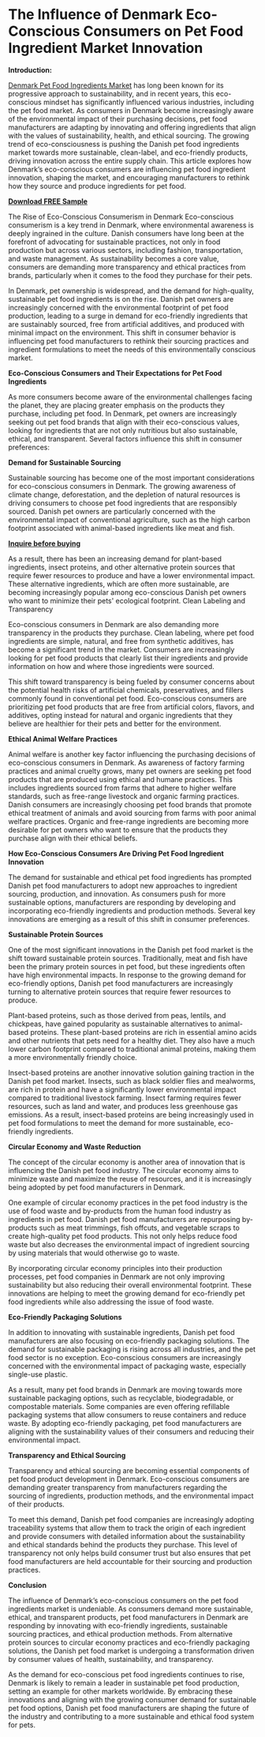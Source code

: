 # The Influence of Denmark Eco-Conscious Consumers on Pet Food Ingredient Market Innovation

**Introduction:**

[Denmark Pet Food Ingredients Market](https://www.nextmsc.com/report/denmark-pet-food-ingredients-market) has long been known for its progressive approach to sustainability, and in recent years, this eco-conscious mindset has significantly influenced various industries, including the pet food market. As consumers in Denmark become increasingly aware of the environmental impact of their purchasing decisions, pet food manufacturers are adapting by innovating and offering ingredients that align with the values of sustainability, health, and ethical sourcing. The growing trend of eco-consciousness is pushing the Danish pet food ingredients market towards more sustainable, clean-label, and eco-friendly products, driving innovation across the entire supply chain. This article explores how Denmark’s eco-conscious consumers are influencing pet food ingredient innovation, shaping the market, and encouraging manufacturers to rethink how they source and produce ingredients for pet food.

[**Download FREE Sample**](https://www.nextmsc.com/denmark-pet-food-ingredients-market/request-sample)

The Rise of Eco-Conscious Consumerism in Denmark
Eco-conscious consumerism is a key trend in Denmark, where environmental awareness is deeply ingrained in the culture. Danish consumers have long been at the forefront of advocating for sustainable practices, not only in food production but across various sectors, including fashion, transportation, and waste management. As sustainability becomes a core value, consumers are demanding more transparency and ethical practices from brands, particularly when it comes to the food they purchase for their pets.

In Denmark, pet ownership is widespread, and the demand for high-quality, sustainable pet food ingredients is on the rise. Danish pet owners are increasingly concerned with the environmental footprint of pet food production, leading to a surge in demand for eco-friendly ingredients that are sustainably sourced, free from artificial additives, and produced with minimal impact on the environment. This shift in consumer behavior is influencing pet food manufacturers to rethink their sourcing practices and ingredient formulations to meet the needs of this environmentally conscious market.

**Eco-Conscious Consumers and Their Expectations for Pet Food Ingredients**

As more consumers become aware of the environmental challenges facing the planet, they are placing greater emphasis on the products they purchase, including pet food. In Denmark, pet owners are increasingly seeking out pet food brands that align with their eco-conscious values, looking for ingredients that are not only nutritious but also sustainable, ethical, and transparent. Several factors influence this shift in consumer preferences:

**Demand for Sustainable Sourcing**

Sustainable sourcing has become one of the most important considerations for eco-conscious consumers in Denmark. The growing awareness of climate change, deforestation, and the depletion of natural resources is driving consumers to choose pet food ingredients that are responsibly sourced. Danish pet owners are particularly concerned with the environmental impact of conventional agriculture, such as the high carbon footprint associated with animal-based ingredients like meat and fish.

[**Inquire before buying**](https://www.nextmsc.com/denmark-pet-food-ingredients-market/inquire-before-buying)

As a result, there has been an increasing demand for plant-based ingredients, insect proteins, and other alternative protein sources that require fewer resources to produce and have a lower environmental impact. These alternative ingredients, which are often more sustainable, are becoming increasingly popular among eco-conscious Danish pet owners who want to minimize their pets' ecological footprint.
Clean Labeling and Transparency

Eco-conscious consumers in Denmark are also demanding more transparency in the products they purchase. Clean labeling, where pet food ingredients are simple, natural, and free from synthetic additives, has become a significant trend in the market. Consumers are increasingly looking for pet food products that clearly list their ingredients and provide information on how and where those ingredients were sourced.

This shift toward transparency is being fueled by consumer concerns about the potential health risks of artificial chemicals, preservatives, and fillers commonly found in conventional pet food. Eco-conscious consumers are prioritizing pet food products that are free from artificial colors, flavors, and additives, opting instead for natural and organic ingredients that they believe are healthier for their pets and better for the environment.

**Ethical Animal Welfare Practices**

Animal welfare is another key factor influencing the purchasing decisions of eco-conscious consumers in Denmark. As awareness of factory farming practices and animal cruelty grows, many pet owners are seeking pet food products that are produced using ethical and humane practices. This includes ingredients sourced from farms that adhere to higher welfare standards, such as free-range livestock and organic farming practices.
Danish consumers are increasingly choosing pet food brands that promote ethical treatment of animals and avoid sourcing from farms with poor animal welfare practices. Organic and free-range ingredients are becoming more desirable for pet owners who want to ensure that the products they purchase align with their ethical beliefs.

**How Eco-Conscious Consumers Are Driving Pet Food Ingredient Innovation**

The demand for sustainable and ethical pet food ingredients has prompted Danish pet food manufacturers to adopt new approaches to ingredient sourcing, production, and innovation. As consumers push for more sustainable options, manufacturers are responding by developing and incorporating eco-friendly ingredients and production methods. Several key innovations are emerging as a result of this shift in consumer preferences.

**Sustainable Protein Sources**

One of the most significant innovations in the Danish pet food market is the shift toward sustainable protein sources. Traditionally, meat and fish have been the primary protein sources in pet food, but these ingredients often have high environmental impacts. In response to the growing demand for eco-friendly options, Danish pet food manufacturers are increasingly turning to alternative protein sources that require fewer resources to produce.

Plant-based proteins, such as those derived from peas, lentils, and chickpeas, have gained popularity as sustainable alternatives to animal-based proteins. These plant-based proteins are rich in essential amino acids and other nutrients that pets need for a healthy diet. They also have a much lower carbon footprint compared to traditional animal proteins, making them a more environmentally friendly choice.

Insect-based proteins are another innovative solution gaining traction in the Danish pet food market. Insects, such as black soldier flies and mealworms, are rich in protein and have a significantly lower environmental impact compared to traditional livestock farming. Insect farming requires fewer resources, such as land and water, and produces less greenhouse gas emissions. As a result, insect-based proteins are being increasingly used in pet food formulations to meet the demand for more sustainable, eco-friendly ingredients.

**Circular Economy and Waste Reduction**

The concept of the circular economy is another area of innovation that is influencing the Danish pet food industry. The circular economy aims to minimize waste and maximize the reuse of resources, and it is increasingly being adopted by pet food manufacturers in Denmark.

One example of circular economy practices in the pet food industry is the use of food waste and by-products from the human food industry as ingredients in pet food. Danish pet food manufacturers are repurposing by-products such as meat trimmings, fish offcuts, and vegetable scraps to create high-quality pet food products. This not only helps reduce food waste but also decreases the environmental impact of ingredient sourcing by using materials that would otherwise go to waste.

By incorporating circular economy principles into their production processes, pet food companies in Denmark are not only improving sustainability but also reducing their overall environmental footprint. These innovations are helping to meet the growing demand for eco-friendly pet food ingredients while also addressing the issue of food waste.

**Eco-Friendly Packaging Solutions**

In addition to innovating with sustainable ingredients, Danish pet food manufacturers are also focusing on eco-friendly packaging solutions. The demand for sustainable packaging is rising across all industries, and the pet food sector is no exception. Eco-conscious consumers are increasingly concerned with the environmental impact of packaging waste, especially single-use plastic.

As a result, many pet food brands in Denmark are moving towards more sustainable packaging options, such as recyclable, biodegradable, or compostable materials. Some companies are even offering refillable packaging systems that allow consumers to reuse containers and reduce waste. By adopting eco-friendly packaging, pet food manufacturers are aligning with the sustainability values of their consumers and reducing their environmental impact.

**Transparency and Ethical Sourcing**

Transparency and ethical sourcing are becoming essential components of pet food product development in Denmark. Eco-conscious consumers are demanding greater transparency from manufacturers regarding the sourcing of ingredients, production methods, and the environmental impact of their products.

To meet this demand, Danish pet food companies are increasingly adopting traceability systems that allow them to track the origin of each ingredient and provide consumers with detailed information about the sustainability and ethical standards behind the products they purchase. This level of transparency not only helps build consumer trust but also ensures that pet food manufacturers are held accountable for their sourcing and production practices.

**Conclusion**

The influence of Denmark’s eco-conscious consumers on the pet food ingredients market is undeniable. As consumers demand more sustainable, ethical, and transparent products, pet food manufacturers in Denmark are responding by innovating with eco-friendly ingredients, sustainable sourcing practices, and ethical production methods. From alternative protein sources to circular economy practices and eco-friendly packaging solutions, the Danish pet food market is undergoing a transformation driven by consumer values of health, sustainability, and transparency.

As the demand for eco-conscious pet food ingredients continues to rise, Denmark is likely to remain a leader in sustainable pet food production, setting an example for other markets worldwide. By embracing these innovations and aligning with the growing consumer demand for sustainable pet food options, Danish pet food manufacturers are shaping the future of the industry and contributing to a more sustainable and ethical food system for pets.
